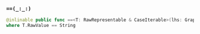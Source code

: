 ### `==(_:_:)`

```swift
@inlinable public func ==<T: RawRepresentable & CaseIterable>(lhs: GraphQLEnum<T>?, rhs: T) -> Bool
where T.RawValue == String
```
